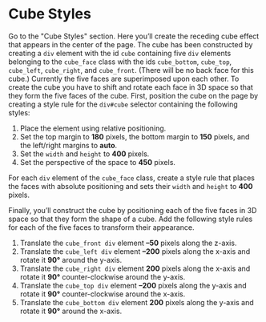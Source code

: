 # Cube Styles

Go to the "Cube Styles" section. Here you’ll create the receding cube effect that appears in the center of the page. The cube has been constructed by creating a `div` element with the id `cube` containing five `div` elements belonging to the `cube_face` class with the ids `cube_bottom`, `cube_top`, `cube_left`, `cube_right`, and `cube_front`. (There will be no back face for this cube.) Currently the five faces are superimposed upon each other. To create the cube you have to shift and rotate each face in 3D space so that they form the five faces of the cube. First, position the cube on the page by creating a style rule for the `div#cube` selector containing the following styles:
1. Place the element using relative positioning.
2. Set the top margin to **180** pixels, the bottom margin to **150** pixels, and the left/right margins to **auto**.
3. Set the `width` and `height` to **400** pixels.
4. Set the perspective of the space to **450** pixels. 

For each `div` element of the `cube_face` class, create a style rule that places the faces with absolute positioning and sets their `width` and `height` to **400** pixels. 

Finally, you’ll construct the cube by positioning each of the five faces in 3D space so that they form the shape of a cube. Add the following style rules for each of the five faces to transform their appearance.
1. Translate the `cube_front div` element **–50** pixels along the z-axis.
2. Translate the `cube_left div` element **–200** pixels along the x-axis and rotate it **90°** around the y-axis.
3. Translate the `cube_right div` element **200** pixels along the x-axis and rotate it  **90°** counter-clockwise around the y-axis.
4. Translate the `cube_top div` element **–200** pixels along the y-axis and rotate it **90°** counter-clockwise around the x-axis.
5. Translate the `cube_bottom div` element **200** pixels along the y-axis and rotate it **90°** around the x-axis.

 